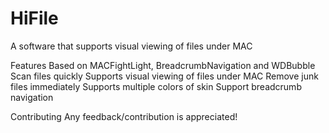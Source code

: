 # HiFile
A software that supports visual viewing of files under MAC

Features
Based on MACFightLight, BreadcrumbNavigation and WDBubble
Scan files quickly
Supports visual viewing of files under MAC
Remove junk files immediately
Supports multiple colors of skin
Support breadcrumb navigation

Contributing
Any feedback/contribution is appreciated!
